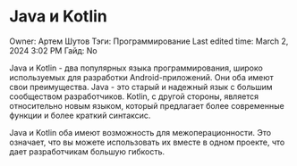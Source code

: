 # Java и Kotlin

Owner: Артем Шутов
Тэги: Программирование
Last edited time: March 2, 2024 3:02 PM
Гайд: No

Java и Kotlin - два популярных языка программирования, широко используемых для разработки Android-приложений. Они оба имеют свои преимущества. Java - это старый и надежный язык с большим сообществом разработчиков. Kotlin, с другой стороны, является относительно новым языком, который предлагает более современные функции и более краткий синтаксис.

Java и Kotlin оба имеют возможность для межоперационности. Это означает, что вы можете использовать их вместе в одном проекте, что дает разработчикам большую гибкость.